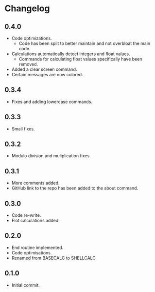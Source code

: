 # Changelog
## 0.4.0
* Code optimizations.
    * Code has been split to better maintain and not overbloat the main code.
* Calculations automatically detect integers and float values.
    * Commands for calculating float values specifically have been removed.
* Added a clear screen command.
* Certain messages are now colored.

## 0.3.4
* Fixes and adding lowercase commands.

## 0.3.3
* Small fixes.

## 0.3.2
* Modulo division and muliplication fixes.

## 0.3.1
* More comments added.
* GitHub link to the repo has been added to the about command.

## 0.3.0
* Code re-write.
* Flot calculations added.

## 0.2.0
* End routine implemented.
* Code optimisations.
* Renamed from BASECALC to SHELLCALC

## 0.1.0
* Initial commit.